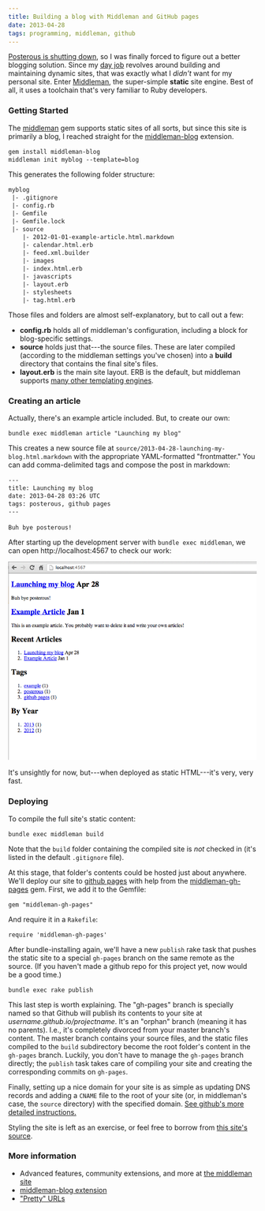 ```yaml
---
title: Building a blog with Middleman and GitHub pages
date: 2013-04-28
tags: programming, middleman, github
---
```


[Posterous is shutting down](http://blog.posterous.com/thanks-from-posterous), so I was finally forced to figure out a better blogging solution. Since my [day job](http://artsy.net) revolves around building and maintaining dynamic sites, that was exactly what I _didn't_ want for my personal site. Enter [Middleman](http://middlemanapp.com/), the super-simple **static** site engine. Best of all, it uses a toolchain that's very familiar to Ruby developers.


### Getting Started

The [middleman](https://github.com/middleman/middleman) gem supports static sites of all sorts, but since this site is primarily a blog, I reached straight for the [middleman-blog](https://github.com/middleman/middleman-blog) extension.

    gem install middleman-blog
    middleman init myblog --template=blog

This generates the following folder structure:

    myblog
     |- .gitignore
     |- config.rb
     |- Gemfile
     |- Gemfile.lock
     |- source
        |- 2012-01-01-example-article.html.markdown
        |- calendar.html.erb
        |- feed.xml.builder
        |- images
        |- index.html.erb
        |- javascripts
        |- layout.erb
        |- stylesheets
        |- tag.html.erb

Those files and folders are almost self-explanatory, but to call out a few:

* **config.rb** holds all of middleman's configuration, including a block for blog-specific settings.
* **source** holds just that---the source files. These are later compiled (according to the middleman settings you've chosen) into a **build** directory that contains the final site's files.
* **layout.erb** is the main site layout. ERB is the default, but middleman supports [many other templating engines](http://middlemanapp.com/templates/).

### Creating an article

Actually, there's an example article included. But, to create our own:

    bundle exec middleman article "Launching my blog"

This creates a new source file at `source/2013-04-28-launching-my-blog.html.markdown` with the appropriate YAML-formatted "frontmatter." You can add comma-delimited tags and compose the post in markdown:

    ---
    title: Launching my blog
    date: 2013-04-28 03:26 UTC
    tags: posterous, github pages
    ---

    Buh bye posterous!

After starting up the development server with `bundle exec middleman`, we can open http://localhost:4567 to check our work:

<img src="/images/2013-04-28-middleman-screenshot.png" alt="Initial middleman screenshot" />

It's unsightly for now, but---when deployed as static HTML---it's very, very fast.

### Deploying

To compile the full site's static content:

    bundle exec middleman build

Note that the `build` folder containing the compiled site is _not_ checked in (it's listed in the default `.gitignore` file).

At this stage, that folder's contents could be hosted just about anywhere. We'll deploy our site to [github pages](http://pages.github.com/) with help from the [middleman-gh-pages](https://github.com/neo/middleman-gh-pages) gem. First, we add it to the Gemfile:

    gem "middleman-gh-pages"

And require it in a `Rakefile`:

    require 'middleman-gh-pages'

After bundle-installing again, we'll have a new `publish` rake task that pushes the static site to a special `gh-pages` branch on the same remote as the source. (If you haven't made a github repo for this project yet, now would be a good time.)

    bundle exec rake publish

This last step is worth explaining. The "gh-pages" branch is specially named so that Github will publish its contents to your site at _username.github.io/projectname_. It's an "orphan" branch (meaning it has no parents). I.e., it's completely divorced from your master branch's content. The master branch contains your source files, and the static files compiled to the `build` subdirectory become the root folder's content in the `gh-pages` branch. Luckily, you don't have to manage the `gh-pages` branch directly; the `publish` task takes care of compiling your site and creating the corresponding commits on `gh-pages`.

Finally, setting up a nice domain for your site is as simple as updating DNS records and adding a `CNAME` file to the root of your site (or, in middleman's case, the `source` directory) with the specified domain. [See github's more detailed instructions.](https://help.github.com/articles/setting-up-a-custom-domain-with-pages)

Styling the site is left as an exercise, or feel free to borrow from [this site's source](http://github.com/joeyAghion/joey.aghion.com).

### More information

* Advanced features, community extensions, and more at [the middleman site](http://middlemanapp.com)
* [middleman-blog extension](http://middlemanapp.com/blogging/)
* ["Pretty" URLs](http://middlemanapp.com/pretty-urls/)
